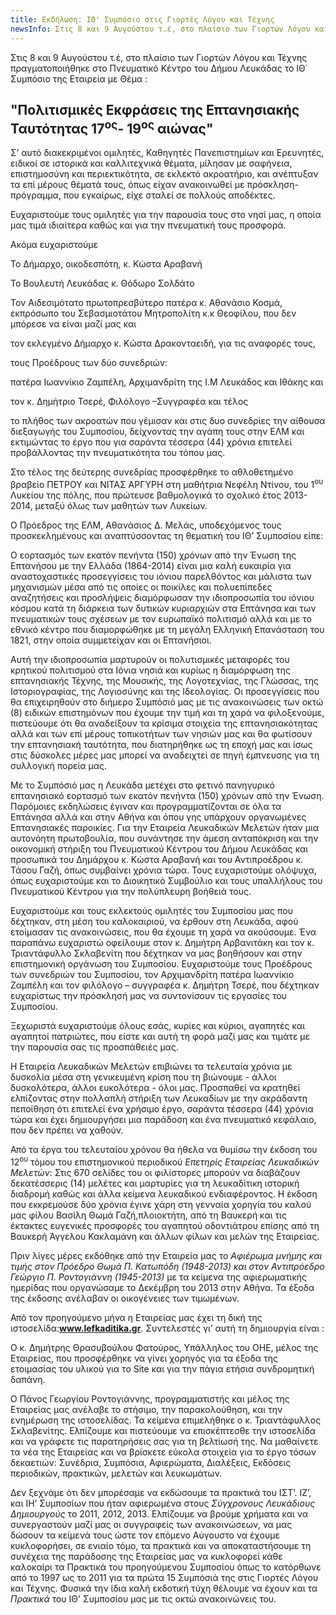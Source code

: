 ```yaml
---
title: Εκδήλωση: ΙΘ' Συμπόσιο στις Γιορτές Λόγου και Τέχνης
newsInfo: Στις 8 και 9 Αυγούστου τ.έ, στο πλαίσιο των Γιορτών Λόγου και Τέχνης πραγματοποιήθηκε στο Πνευματικό Κέντρο του Δήμου Λευκάδας το ΙΘ΄ Συμπόσιο της Εταιρεία με Θέμα "Πολιτισμικές Εκφράσεις της Επτανησιακής Ταυτότητας 17<sup>ος</sup>- 19<sup>ος</sup> αιώνας".
---
```


Στις 8 και 9 Αυγούστου τ.έ, στο πλαίσιο των Γιορτών Λόγου και Τέχνης πραγματοποιήθηκε στο Πνευματικό Κέντρο του Δήμου Λευκάδας το ΙΘ΄ Συμπόσιο της Εταιρεία με Θέμα :

## "Πολιτισμικές Εκφράσεις της Επτανησιακής Ταυτότητας 17<sup>ος</sup>- 19<sup>ος</sup> αιώνας"

Σ’ αυτό διακεκριμένοι ομιλητές, Καθηγητές Πανεπιστημίων και Ερευνητές, ειδικοί σε ιστορικά και καλλιτεχνικά θέματα, μίλησαν με σαφήνεια, επιστημοσύνη και περιεκτικότητα, σε εκλεκτό ακροατήριο, και ανέπτυξαν τα επί μέρους θέματά τους, όπως είχαν ανακοινωθεί με πρόσκληση-πρόγραμμα, που εγκαίρως, είχε σταλεί σε πολλούς αποδέκτες.

Ευχαριστούμε τους ομιλητές για την παρουσία τους στο νησί μας, η οποία μας τιμά ιδιαίτερα καθώς και για την πνευματική τους προσφορά. 

Ακόμα ευχαριστούμε

Το Δήμαρχο, οικοδεσπότη, κ. Κώστα Αραβανή

Το Βουλευτή Λευκάδας κ. Θόδωρο Σολδάτο

Τον Αιδεσιμότατο πρωτοπρεσβύτερο πατέρα κ. Αθανάσιο Κοσμά, εκπρόσωπο του Σεβασμιοτάτου Μητροπολίτη κ.κ Θεοφίλου, που δεν μπόρεσε να είναι μαζί μας και

τον εκλεγμένο Δήμαρχο κ. Κώστα Δρακονταειδή, για τις αναφορές τους,

τους Προέδρους των δύο συνεδριών:

πατέρα Ιωαννίκιο Ζαμπέλη, Αρχιμανδρίτη της Ι.Μ Λευκάδος και Ιθάκης και

τον κ. Δημήτριο Τσερέ, Φιλόλογο –Συγγραφέα και τέλος

το πλήθος των ακροατών που γέμισαν και στις δυο συνεδρίες την αίθουσα διεξαγωγής του Συμποσίου, δείχνοντας την αγάπη τους στην ΕΛΜ και εκτιμώντας το έργο που για σαράντα τέσσερα \(44\) χρόνια επιτελεί προβάλλοντας την πνευματικότητα του τόπου μας.

Στο τέλος της δεύτερης συνεδρίας προσφέρθηκε το αθλοθετημένο βραβείο ΠΕΤΡΟΥ και ΝΙΤΑΣ ΑΡΓΥΡΗ στη μαθήτρια Νεφέλη Ντίνου, του 1<sup>ου</sup> Λυκείου της πόλης, που πρώτευσε βαθμολογικά το σχολικό έτος 2013-2014, μεταξύ όλως των μαθητών των Λυκείων.

Ο Πρόεδρος της ΕΛΜ, Αθανάσιος Δ. Μελάς, υποδεχόμενος τους προσκεκλημένους και αναπτύσσοντας τη θεματική του ΙΘ’ Συμποσίου είπε:

Ο εορτασμός των εκατόν πενήντα \(150\) χρόνων από την Ένωση της Επτανήσου με την Ελλάδα \(1864-2014\) είναι μια καλή ευκαιρία για αναστοχαστικές προσεγγίσεις του ιόνιου παρελθόντος και μάλιστα των μηχανισμών μέσα από τις οποίες οι ποικίλες και πολυεπίπεδες αναζητήσεις και προσλήψεις διαμόρφωσαν την ιδιοπροσωπία του ιόνιου κόσμου κατά τη διάρκεια των δυτικών κυριαρχιών στα Επτάνησα και των πνευματικών τους σχέσεων με τον ευρωπαϊκό πολιτισμό αλλά και με το εθνικό κέντρο που διαμορφώθηκε με τη μεγάλη Ελληνική Επανάσταση του 1821, στην οποία συμμετείχαν και οι Επτανήσιοι.

Αυτή την ιδιοπροσωπία μαρτυρούν οι πολυτισμικές μεταφορές του κρητικού πολιτισμού στα Ιόνια νησιά και κυρίως η διαμόρφωση της επτανησιακής Τέχνης, της Μουσικής, της Λογοτεχνίας, της Γλώσσας, της Ιστοριογραφίας, της Λογιοσύνης και της Ιδεολογίας. Οι προσεγγίσεις που θα επιχειρηθούν στο διήμερο Συμπόσιό μας με τις ανακοινώσεις των οκτώ \(8\) ειδικών επιστημόνων που έχουμε την τιμή και τη χαρά να φιλοξενούμε, πιστεύουμε ότι θα αναδείξουν τα κρίσιμα στοιχεία της επτανησιακότητας αλλά και των επί μέρους τοπικοτήτων των νησιών μας και θα φωτίσουν την επτανησιακή ταυτότητα, που διατηρήθηκε ως τη εποχή μας και ίσως στις δύσκολες μέρες μας μπορεί να αναδειχτεί σε πηγή έμπνευσης για τη συλλογική πορεία μας.

Με το Συμπόσιό μας η Λευκάδα μετέχει στο φετινό πανηγυρικό επτανησιακό εορτασμό των εκατόν πενήντα \(150\) χρόνων από την Ένωση. Παρόμοιες εκδηλώσεις έγιναν και προγραμματίζονται σε όλα τα Επτάνησα αλλά και στην Αθήνα και όπου γης υπάρχουν οργανωμένες Επτανησιακές παροικίες. Για την Εταιρεία Λευκαδικών Μελετών ήταν μια αυτονόητη πρωτοβουλία, που συνάντησε την άμεση ανταπόκριση και την οικονομική στήριξη του Πνευματικού Κέντρου του Δήμου Λευκάδας και προσωπικά του Δημάρχου κ. Κώστα Αραβανή και του Αντιπροέδρου κ. Τάσου Γαζή, όπως συμβαίνει χρόνια τώρα. Τους ευχαριστούμε ολόψυχα, όπως ευχαριστούμε και το Διοικητικό Συμβούλιο και τους υπαλλήλους του Πνευματικού Κέντρου για την πολύπλευρη βοήθειά τους.

Ευχαριστούμε και τους εκλεκτούς ομιλητές του Συμποσίου μας που δέχτηκαν, στη μέση του καλοκαιριού, να έρθουν στη Λευκάδα, αφού ετοίμασαν τις ανακοινώσεις, που θα έχουμε τη χαρά να ακούσουμε. Ένα παραπάνω ευχαριστώ οφείλουμε στον κ. Δημήτρη Αρβανιτάκη και τον κ. Τριαντάφυλλο Σκλαβενίτη που δέχτηκαν να μας βοηθήσουν και στην επιστημονική οργάνωση του Συμποσίου. Ευχαριστούμε τους Προέδρους των συνεδριών του Συμποσίου, τον Αρχιμανδρίτη πατέρα Ιωαννίκιο Ζαμπέλη και τον φιλόλογο – συγγραφέα κ. Δημήτρη Τσερέ, που δέχτηκαν ευχαρίστως την πρόσκλησή μας να συντονίσουν τις εργασίες του Συμποσίου.

Ξεχωριστά ευχαριστούμε όλους εσάς, κυρίες και κύριοι, αγαπητές και αγαπητοί πατριώτες, που είστε και αυτή τη φορά μαζί μας και τιμάτε με την παρουσία σας τις προσπάθειές μας.

Η Εταιρεία Λευκαδικών Μελετών επιβιώνει τα τελευταία χρόνια με δυσκολία μέσα στη γενικευμένη κρίση που τη βιώνουμε - άλλοι δυσκολότερα, άλλοι ευκολότερα - όλοι μας. Προσπαθεί να κρατηθεί ελπίζοντας στην πολλαπλή στήριξη των Λευκαδίων με την ακράδαντη πεποίθηση ότι επιτελεί ένα χρήσιμο έργο, σαράντα τέσσερα \(44\) χρόνια τώρα και έχει δημιουργήσει μια παράδοση και ένα πνευματικό κεφάλαιο, που δεν πρέπει να χαθούν.

Από τα έργα του τελευταίου χρόνου θα ήθελα να θυμίσω την έκδοση του 12<sup>ου</sup> τόμου του επιστημονικού περιοδικού *Επετηρίς Εταιρείας Λευκαδικών Μελετών*: Στις 670 σελίδες του οι φιλίστορες μπορούν να διαβάζουν δεκατέσσερις \(14\) μελέτες και μαρτυρίες για τη λευκαδίτικη ιστορική διαδρομή καθώς και άλλα κείμενα λευκαδικού ενδιαφέροντος. Η έκδοση που εκκρεμούσε δύο χρόνια έγινε χάρη στη γενναία χορηγία του καλού μας φίλου Βασίλη Θωμά Γαζή,πλοιοκτήτη, από τη Βαυκερή και τις έκτακτες ευγενικές προσφορές του αγαπητού οδοντιάτρου επίσης από τη Βαυκερή Άγγελου Κακλαμάνη και άλλων φίλων και μελών της Εταιρείας.

Πριν λίγες μέρες εκδόθηκε από την Εταιρεία μας το *Αφιέρωμα μνήμης και τιμής στον Πρόεδρο Θωμά Π. Κατωπόδη \(1948-2013\) και στον Αντιπρόεδρο Γεώργιο Π. Ροντογιάννη \(1945-2013\)* με τα κείμενα της αφιερωματικής ημερίδας που οργανώσαμε το Δεκέμβρη του 2013 στην Αθήνα. Τα έξοδα της έκδοσης ανέλαβαν οι οικογένειες των τιμωμένων.

Από τον προηγούμενο μήνα η Εταιρείας μας έχει τη δική της ιστοσελίδα:**www.lefkaditika.gr**. Συντελεστές γι’ αυτή τη δημιουργία είναι :

Ο κ. Δημήτρης Θρασυβούλου Φατούρος, Υπάλληλος του ΟΗΕ, μέλος της Εταιρείας, που προσφέρθηκε να γίνει χορηγός για τα έξοδα της ετοιμασίας του υλικού για το Site και για την πάγια ετήσια συνδρομητική δαπάνη.

Ο Πάνος Γεωργίου Ροντογιάννης, προγραμματιστής και μέλος της Εταιρείας μας ανέλαβε το στήσιμο, την παρακολούθηση, και την ενημέρωση της ιστοσελίδας. Τα κείμενα επιμελήθηκε ο κ. Τριαντάφυλλος Σκλαβενίτης. Ελπίζουμε και πιστεύουμε να επισκέπτεσθε την ιστοσελίδα και να γράφετε τις παρατηρήσεις σας για τη βελτίωσή της. Να μαθαίνετε τα νέα της Εταιρείας και να βρίσκετε εύκολα στοιχεία για το έργο τόσων δεκαετιών: Συνέδρια, Συμπόσια, Αφιερώματα, Διαλέξεις, Εκδόσεις περιοδικών, πρακτικών, μελετών και λευκωμάτων.

Δεν ξεχνάμε ότι δεν μπορέσαμε να εκδώσουμε τα πρακτικά του ΙΣΤ’. ΙΖ’, και ΙΗ’ Συμποσίων που ήταν αφιερωμένα στους *Σύγχρονους Λευκάδιους Δημιουργούς* το 2011, 2012, 2013. Ελπίζουμε να βρούμε χρήματα και να συνεργαστούν μαζί μας οι συγγραφείς των ανακοινώσεων, να μας δώσουν τα κείμενά τους ώστε τον επόμενο Αύγουστο να έχουμε κυκλοφορήσει, σε ενιαίο τόμο, τα πρακτικά και να αποκαταστήσουμε τη συνέχεια της παράδοσης της Εταιρείας μας να κυκλοφορεί κάθε καλοκαίρι τα Πρακτικά του προηγούμενου Συμποσίου όπως το κατόρθωνε από το 1997 ως το 2011 για τα πρώτα 15 Συμπόσιά της στις Γιορτές Λόγου και Τέχνης. Φυσικά την ίδια καλή εκδοτική τύχη θέλουμε να έχουν και τα *Πρακτικά* του ΙΘ' Συμποσίου μας με τις οκτώ ανακοινώνεις του.

